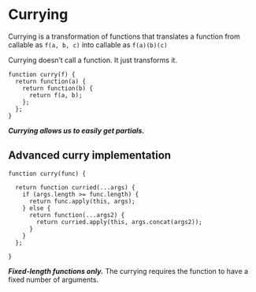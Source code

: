 # Currying

Currying is a transformation of functions that translates a function from callable as `f(a, b, c)` into callable as `f(a)(b)(c)`

Currying doesn’t call a function. It just transforms it.

```
function curry(f) {
  return function(a) {
    return function(b) {
      return f(a, b);
    };
  };
}
```

***Currying allows us to easily get partials.***

## Advanced curry implementation

```
function curry(func) {

  return function curried(...args) {
    if (args.length >= func.length) {
      return func.apply(this, args);
    } else {
      return function(...args2) {
        return curried.apply(this, args.concat(args2));
      }
    }
  };
  
}
```

***Fixed-length functions only.***
The currying requires the function to have a fixed number of arguments.


